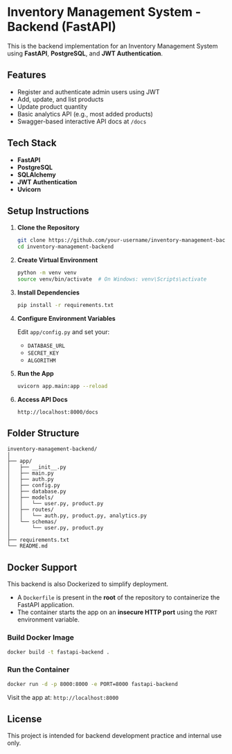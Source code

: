 # Inventory Management System - Backend (FastAPI)

This is the backend implementation for an Inventory Management System using **FastAPI**, **PostgreSQL**, and **JWT Authentication**.

## Features

-  Register and authenticate admin users using JWT
-  Add, update, and list products
-  Update product quantity
-  Basic analytics API (e.g., most added products)
-  Swagger-based interactive API docs at `/docs`

## Tech Stack

- **FastAPI**
- **PostgreSQL**
- **SQLAlchemy**
- **JWT Authentication**
- **Uvicorn**

## Setup Instructions

1. **Clone the Repository**
   ```bash
   git clone https://github.com/your-username/inventory-management-backend.git
   cd inventory-management-backend
   ```

2. **Create Virtual Environment**
   ```bash
   python -m venv venv
   source venv/bin/activate  # On Windows: venv\Scripts\activate
   ```

3. **Install Dependencies**
   ```bash
   pip install -r requirements.txt
   ```

4. **Configure Environment Variables**

   Edit `app/config.py` and set your:
   - `DATABASE_URL`
   - `SECRET_KEY`
   - `ALGORITHM`

5. **Run the App**
   ```bash
   uvicorn app.main:app --reload
   ```

6. **Access API Docs**
   ```
   http://localhost:8000/docs
   ```

## Folder Structure

```
inventory-management-backend/
│
├── app/
│   ├── __init__.py
│   ├── main.py
│   ├── auth.py
│   ├── config.py
│   ├── database.py
│   ├── models/
│   │   └── user.py, product.py
│   ├── routes/
│   │   └── auth.py, product.py, analytics.py
│   └── schemas/
│       └── user.py, product.py
│
├── requirements.txt
└── README.md
```

## Docker Support

This backend is also Dockerized to simplify deployment.

-  A `Dockerfile` is present in the **root** of the repository to containerize the FastAPI application.
-  The container starts the app on an **insecure HTTP port** using the `PORT` environment variable.

### Build Docker Image

```bash
docker build -t fastapi-backend .
```

### Run the Container

```bash
docker run -d -p 8000:8000 -e PORT=8000 fastapi-backend
```

Visit the app at: `http://localhost:8000`

## License

This project is intended for backend development practice and internal use only.
